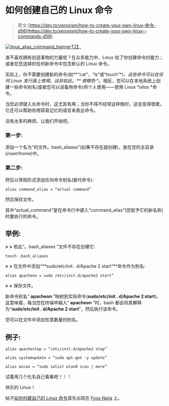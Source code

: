 # 如何创建自己的 Linux 命令

> 原文:[https://dev.to/xeroxism/how-to-create-your-own-linux-命令-d56](https://dev.to/xeroxism/how-to-create-your-own-linux--commands-d56)

[![linux_alias_command_banner](../Images/cde95c459c12fd4cc859f82e916cce24.png)T2】](https://i2.wp.com/fossnaija.com/wp-content/uploads/2018/10/linux_alias_command_banner.png?ssl=1)

谁不喜欢拥有创造事物的力量呢？在众多能力中，Linux 给了你创建命令的能力；或者在您选择的任何新命令中包含默认的 Linux 命令。

实际上，你不需要创建新的命令(如**“cat”、“ls”或“touch”**)，这些命令可以在任何 Linux 发行版上使用。远非如此。\** *使眼色** *。相反，您可以在本地系统上创建一些命令别名(或者您可以说备用命令)供个人使用——使用 Linux **alias* *命令。

当您必须键入长命令时，这尤其有用；当你不得不经常这样做时，这会变得很累。它还可以帮助你用容易记忆的语言来表达命令。

没有太多的麻烦，让我们开始吧。

### [](#step-1)第一步:

添加一个名为"的文件。bash_aliases”(如果不存在就创建)，放在您的主目录(/user/home)中。

### [](#step-2)第二步:

然后以常规形式添加任何命令别名(替代命令):

```
alias command_alias = “actual command” 
```

然后保存文件。

其中“actual_command”是在命令行中键入“command_alias”(您赋予它的新名称)时要执行的命令。

## [](#example)举例:

**> >** 若此”。bash_aliases "文件不存在创建它:

```
touch .bash_aliases 
```

**> >** 在文件中添加“**sudo/etc/init . d/Apache 2 start”**命令作为别名:

```
alias apacheon = sudo /etc/init.d/apache2 start” 
```

**> >** 保存文件。

新命令别名“ **apacheon** ”映射到实际命令(**sudo/etc/init . d/Apache 2 start**)。这意味着，每当您在终端中输入“ **apacheon** ”时，bash 都会将其解释为“**sudo/etc/init . d/Apache 2 start**”，然后执行该命令。

您可以在文件中添加任意数量的别名。

## [](#examples)例子:

```
alias apachestop = “/etc/init.d/apache2 stop”

alias systemupdate = “sudo apt-get -y update”

alias wscan = “sudo iwlist wlan0 scan | more” 
```

试着用几个化名自己看看吧！！！

快乐的 Linux！

帖子[如何创建自己的 Linux 命令](https://fossnaija.com/how-to-create-your-own-linux-commands/)首先出现在 [Foss Naija](https://fossnaija.com) 上。